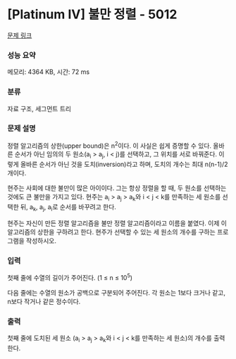 # [Platinum IV] 불만 정렬 - 5012 

[문제 링크](https://www.acmicpc.net/problem/5012) 

### 성능 요약

메모리: 4364 KB, 시간: 72 ms

### 분류

자료 구조, 세그먼트 트리

### 문제 설명

<p>정렬 알고리즘의 상한(upper bound)은 n<sup>2</sup>이다. 이 사실은 쉽게 증명할 수 있다. 올바른 순서가 아닌 임의의 두 원소(a<sub>i</sub> > a<sub>j</sub>, i < j)를 선택하고, 그 위치를 서로 바꿔준다. 이렇게 올바른 순서가 아닌 것을 도치(inversion)라고 하며, 도치의 개수는 최대 n(n-1)/2개이다. </p>

<p>현주는 사회에 대한 불만이 많은 아이이다. 그는 항상 정렬을 할 때, 두 원소를 선택하는 것에도 큰 불만을 가지고 있다. 현주는 a<sub>i</sub> > a<sub>j</sub> > a<sub>k</sub>와 i < j < k를 만족하는 세 원소를 선택한 뒤, a<sub>k</sub>, a<sub>j</sub>, a<sub>i</sub>로 순서를 바꾸려고 한다.</p>

<p>현주는 자신이 만든 정렬 알고리즘을 불만 정렬 알고리즘이라고 이름을 붙였다. 이제 이 알고리즘의 상한을 구하려고 한다. 현주가 선택할 수 있는 세 원소의 개수를 구하는 프로그램을 작성하시오.</p>

### 입력 

 <p>첫째 줄에 수열의 길이가 주어진다. (1 ≤ n ≤ 10<sup>5</sup>)</p>

<p>다음 줄에는 수열의 원소가 공백으로 구분되어 주어진다. 각 원소는 1보다 크거나 같고, n보다 작거나 같은 정수이다.</p>

### 출력 

 <p>첫째 줄에 도치된 세 원소 (a<sub>i</sub> > a<sub>j</sub> > a<sub>k</sub>와 i < j < k를 만족하는 세 원소)의 개수를 출력한다.</p>

